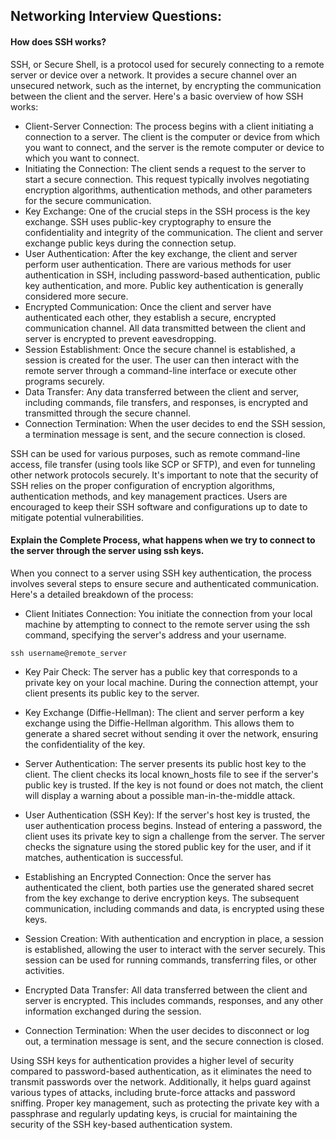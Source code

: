 ## Networking Interview Questions:
#### How does SSH works?
SSH, or Secure Shell, is a protocol used for securely connecting to a remote server or device over a network. It provides a secure channel over an unsecured network, such as the internet, by encrypting the communication between the client and the server. Here's a basic overview of how SSH works:
- Client-Server Connection:
    The process begins with a client initiating a connection to a server. The client is the computer or device from which you want to connect, and the server is the remote computer or device to which you want to connect.
- Initiating the Connection:
  The client sends a request to the server to start a secure connection. This request typically involves negotiating encryption algorithms, authentication methods, and other parameters for the secure communication.
- Key Exchange:
  One of the crucial steps in the SSH process is the key exchange. SSH uses public-key cryptography to ensure the confidentiality and integrity of the communication. The client and server exchange public keys during the connection setup.
- User Authentication:
  After the key exchange, the client and server perform user authentication. There are various methods for user authentication in SSH, including password-based authentication, public key authentication, and more. Public key authentication is generally considered more secure.
- Encrypted Communication:
  Once the client and server have authenticated each other, they establish a secure, encrypted communication channel. All data transmitted between the client and server is encrypted to prevent eavesdropping.
- Session Establishment:
  Once the secure channel is established, a session is created for the user. The user can then interact with the remote server through a command-line interface or execute other programs securely.
- Data Transfer:
  Any data transferred between the client and server, including commands, file transfers, and responses, is encrypted and transmitted through the secure channel.
- Connection Termination:
  When the user decides to end the SSH session, a termination message is sent, and the secure connection is closed.

SSH can be used for various purposes, such as remote command-line access, file transfer (using tools like SCP or SFTP), and even for tunneling other network protocols securely.
It's important to note that the security of SSH relies on the proper configuration of encryption algorithms, authentication methods, and key management practices. Users are encouraged to keep their SSH software and configurations up to date to mitigate potential vulnerabilities.

#### Explain the Complete Process, what happens when we try to connect to the server through the server using ssh keys.

When you connect to a server using SSH key authentication, the process involves several steps to ensure secure and authenticated communication. Here's a detailed breakdown of the process:
- Client Initiates Connection:
You initiate the connection from your local machine by attempting to connect to the remote server using the ssh command, specifying the server's address and your username.

```
ssh username@remote_server
```

- Key Pair Check:
The server has a public key that corresponds to a private key on your local machine. During the connection attempt, your client presents its public key to the server.

- Key Exchange (Diffie-Hellman):
The client and server perform a key exchange using the Diffie-Hellman algorithm. This allows them to generate a shared secret without sending it over the network, ensuring the confidentiality of the key.

- Server Authentication:
The server presents its public host key to the client. The client checks its local known_hosts file to see if the server's public key is trusted. If the key is not found or does not match, the client will display a warning about a possible man-in-the-middle attack.

- User Authentication (SSH Key):
If the server's host key is trusted, the user authentication process begins. Instead of entering a password, the client uses its private key to sign a challenge from the server. The server checks the signature using the stored public key for the user, and if it matches, authentication is successful.

- Establishing an Encrypted Connection:
Once the server has authenticated the client, both parties use the generated shared secret from the key exchange to derive encryption keys. The subsequent communication, including commands and data, is encrypted using these keys.

- Session Creation:
With authentication and encryption in place, a session is established, allowing the user to interact with the server securely. This session can be used for running commands, transferring files, or other activities.

- Encrypted Data Transfer:
All data transferred between the client and server is encrypted. This includes commands, responses, and any other information exchanged during the session.

- Connection Termination:
When the user decides to disconnect or log out, a termination message is sent, and the secure connection is closed.

Using SSH keys for authentication provides a higher level of security compared to password-based authentication, as it eliminates the need to transmit passwords over the network. Additionally, it helps guard against various types of attacks, including brute-force attacks and password sniffing. Proper key management, such as protecting the private key with a passphrase and regularly updating keys, is crucial for maintaining the security of the SSH key-based authentication system.







